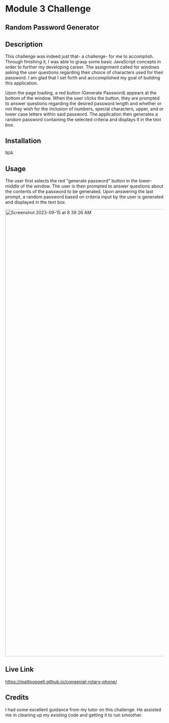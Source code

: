 # Module 3 Challenge
## Random Password Generator

## Description
This challenge was indeed just that- a challenge- for me to accomplish. Through finishing it, I was able to grasp some basic JavaScript concepts in order to further my developing career.  The assignment called for windows asking the user questions regarding their choice of characters used for their password.  I am glad that I set forth and acccomplished my goal of building this application.  

Upon the page loading, a red button (Generate Password) appears at the bottom of the window.  When the user clicks the button, they are prompted to answer questions regarding the desired password length and whether or not they wish for the inclusion of numbers, special characters, upper, and or lower case letters within said password. The application then generates a random password containing the selected criteria and displays it in the text box.

## Installation
N/A

## Usage
The user first selects the red "generate password" button in the lower-middle of the window.  The user is then prompted to answer questions about the contents of the password to be generated.  Upon answering the last prompt, a random password based on criteria input by the user is generated and displayed in the text box.


<img width="1423" alt="Screenshot 2023-09-15 at 8 39 26 AM" src="https://github.com/MattPoppell/congenial-rotary-phone/assets/142950050/9cbb6d9d-27f4-4d90-9521-acd5b1389ce7">


## Live Link
https://mattpoppell.github.io/congenial-rotary-phone/

## Credits
I had some excellent guidance from my tutor on this challenge.  He assisted me in cleaning up my existing code and getting it to run smoother.
